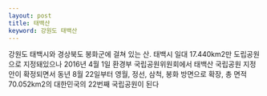 ```yaml
---
layout: post
title: 태백산
keyword: 강원도 태백산
---
```


<p>강원도 태백시와 경상북도 봉화군에 걸쳐 있는 산. 태백시 일대 17.440km2만 도립공원으로 지정돼있으나 2016년 4월 1일 환경부 국립공원위원회에서 태백산 국립공원 지정안이 확정되면서 동년 8월 22일부터 영월, 정선, 삼척, 봉화 방면으로 확장, 총 면적 70.052km2의 대한민국의 22번째 국립공원이 된다</p>